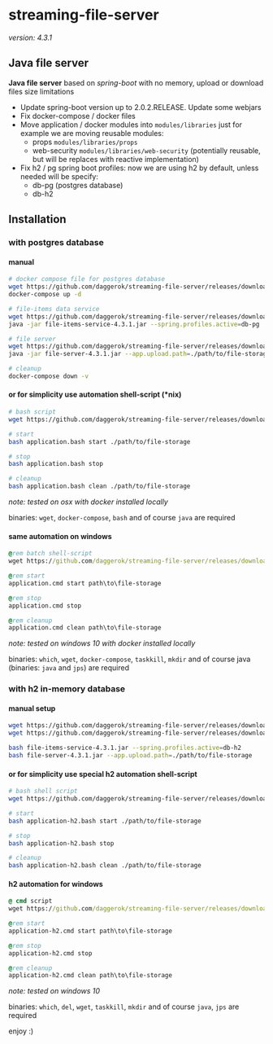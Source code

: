 # streaming-file-server

_version: 4.3.1_

## Java file server 

**Java file server** based on *spring-boot* with no memory, upload or download files size limitations

- Update spring-boot version up to 2.0.2.RELEASE. Update some webjars
- Fix docker-compose / docker files
- Move application / docker modules into `modules/libraries`
  just for example we are moving reusable modules:
  - props `modules/libraries/props`
  - web-security `modules/libraries/web-security` (potentially reusable, but will be replaces with reactive implementation)
- Fix h2 / pg spring boot profiles:
  now we are using h2 by default, unless needed will be specify:
  - db-pg (postgres database)
  - db-h2

## Installation

### with postgres database

#### manual

```bash
# docker compose file for postgres database
wget https://github.com/daggerok/streaming-file-server/releases/download/4.3.1/docker-compose.yml
docker-compose up -d

# file-items data service
wget https://github.com/daggerok/streaming-file-server/releases/download/4.3.1/file-items-service-4.3.1.jar
java -jar file-items-service-4.3.1.jar --spring.profiles.active=db-pg

# file server
wget https://github.com/daggerok/streaming-file-server/releases/download/4.3.1/file-server-4.3.1.jar
java -jar file-server-4.3.1.jar --app.upload.path=./path/to/file-storage

# cleanup
docker-compose down -v
```

#### or for simplicity use automation shell-script (*nix)

```bash
# bash script
wget https://github.com/daggerok/streaming-file-server/releases/download/4.3.1/application.bash

# start
bash application.bash start ./path/to/file-storage

# stop
bash application.bash stop

# cleanup
bash application.bash clean ./path/to/file-storage
```

*note: tested on osx with docker installed locally*

binaries: `wget`, `docker-compose`, `bash` and of course `java` are required

#### same automation on windows

```cmd
@rem batch shell-script
wget https://github.com/daggerok/streaming-file-server/releases/download/4.3.1/application.cmd

@rem start
application.cmd start path\to\file-storage

@rem stop
application.cmd stop

@rem cleanup
application.cmd clean path\to\file-storage
```

*note: tested on windows 10 with docker installed locally*

binaries: `which`, `wget`, `docker-compose`, `taskkill`, `mkdir` and of course java (binaries: `java` and `jps`) are required

### with h2 in-memory database

#### manual setup

```bash
wget https://github.com/daggerok/streaming-file-server/releases/download/4.3.1/file-items-service-4.3.1.jar
wget https://github.com/daggerok/streaming-file-server/releases/download/4.3.1/file-server-4.3.1.jar

bash file-items-service-4.3.1.jar --spring.profiles.active=db-h2
bash file-server-4.3.1.jar --app.upload.path=./path/to/file-storage
```

#### or for simplicity use special h2 automation shell-script

```bash
# bash shell script
wget https://github.com/daggerok/streaming-file-server/releases/download/4.3.1/application-h2.bash

# start
bash application-h2.bash start ./path/to/file-storage

# stop
bash application-h2.bash stop

# cleanup
bash application-h2.bash clean ./path/to/file-storage
```

#### h2 automation for windows

```cmd
@ cmd script
wget https://github.com/daggerok/streaming-file-server/releases/download/4.3.1/application-h2.cmd

@rem start
application-h2.cmd start path\to\file-storage

@rem stop
application-h2.cmd stop

@rem cleanup
application-h2.cmd clean path\to\file-storage
```

*note: tested on windows 10*

binaries: `which`, `del`, `wget`, `taskkill`, `mkdir` and of course `java`, `jps` are required

enjoy :)
